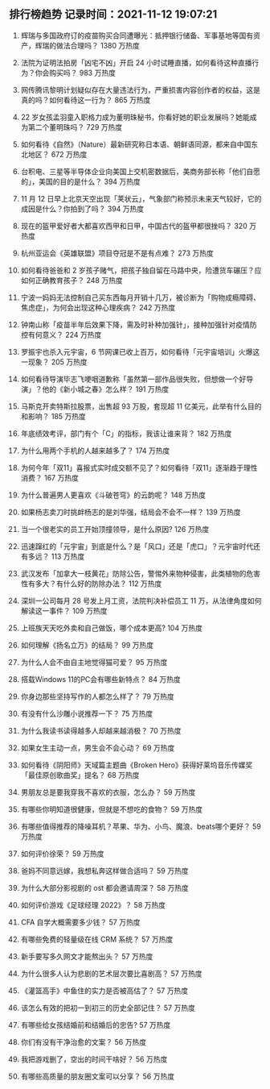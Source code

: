 
## 排行榜趋势 记录时间：2021-11-12 19:07:21
  
  1. 辉瑞与多国政府订的疫苗购买合同遭曝光：抵押银行储备、军事基地等国有资产，辉瑞的做法合理吗？ 1380 万热度
    
  2. 法院为证明法拍房「凶宅不凶」开启 24 小时试睡直播，如何看待这种直播行为？你会购买吗？ 983 万热度
    
  3. 网传腾讯黎明计划疑似存在大量违法行为，严重损害内容创作者的权益，这是真的吗？如何看待这一行为？ 865 万热度
    
  4. 22 岁女孩孟羽童入职格力成为董明珠秘书，你看好她的职业发展吗？她能成为第二个董明珠吗？ 729 万热度
    
  5. 如何看待《自然》（Nature）最新研究称日本语、朝鲜语同源，都来自中国东北地区？ 672 万热度
    
  6. 台积电、三星等半导体企业向美国上交机密数据后，美商务部长称「他们自愿的」，美国的目的是什么？ 394 万热度
    
  7. 11 月 12 日早上北京天空出现「荚状云」，气象部门称预示未来天气较好，它的成因是什么？你拍到了吗？ 394 万热度
    
  8. 现在的盔甲爱好者大都喜欢西甲和日甲，中国古代的盔甲都很挫吗？ 320 万热度
    
  9. 杭州亚运会《英雄联盟》项目夺冠是不是有点难？ 273 万热度
    
  10. 如何看待爸爸和 2 岁孩子赌气，把孩子独自留在马路中央，险遭货车碾压？应如何正确教育孩子？ 248 万热度
    
  11. 宁波一妈妈无法控制自己买东西每月开销十几万，被诊断为「购物成瘾障碍、焦虑症」，为何会出现这种心理疾病？ 242 万热度
    
  12. 钟南山称「疫苗半年后效果下降，需及时补种加强针」，接种加强针对疫情防控有何意义？ 224 万热度
    
  13. 罗振宇也杀入元宇宙，6 节网课已收上百万，如何看待「元宇宙培训」火爆这一现象？ 205 万热度
    
  14. 如何看待导演毕志飞哽咽道歉称「虽然第一部作品很失败，但想做一个好导演」？他的《新小城之春》怎么样？ 191 万热度
    
  15. 马斯克开卖特斯拉股票，出售超 93 万股，套现超 11 亿美元，此举有什么目的和影响？ 185 万热度
    
  16. 年底绩效考评，部门有个「C」的指标，我该让谁来背？ 182 万热度
    
  17. 为什么用两个手机的人越来越多了？ 174 万热度
    
  18. 为何今年「双11」喜报式实时成交额不见了？如何看待「双11」逐渐趋于理性消费？ 167 万热度
    
  19. 为什么普遍男人更喜欢《斗破苍穹》的云韵呢？ 148 万热度
    
  20. 如果杨志卖刀时挑衅杨志的是刘华强，结局会不会不一样？ 139 万热度
    
  21. 当一个很老实的员工开始顶撞领导，是什么原因? 126 万热度
    
  22. 迅速蹿红的「元宇宙」到底是什么？是「风口」还是「虎口」？元宇宙时代还有多远？ 113 万热度
    
  23. 武汉发布「加拿大一枝黄花」防除公告，警惕外来物种侵害，此类植物的危害性有多大？有什么好的防除办法？ 112 万热度
    
  24. 深圳一公司每月 28 号发上月工资，法院判决补偿员工 11 万，从法律角度如何解读这一事件？ 109 万热度
    
  25. 上班族天天吃外卖和自己做饭，哪个成本更高? 104 万热度
    
  26. 如何理解《扬名立万》的结局？ 99 万热度
    
  27. 为什么人会不由自主地觉得猫可爱？ 95 万热度
    
  28. 搭载Windows 11的PC会有哪些新特点？ 84 万热度
    
  29. 你身边那些坚持写作的人都怎么样了？ 79 万热度
    
  30. 有没有什么沙雕小说推荐一下？ 75 万热度
    
  31. 为什么我读书读得越多人却越来越消极？ 70 万热度
    
  32. 如果女生主动一点，男生会不会心动？ 69 万热度
    
  33. 如何看待《阴阳师》天域篇主题曲《Broken Hero》获得好莱坞音乐传媒奖「最佳原创歌曲奖」提名？ 68 万热度
    
  34. 男朋友总是要我穿我不喜欢的衣服，怎么办？ 59 万热度
    
  35. 有哪些你明知道很健康，但就是不想吃的食物？ 59 万热度
    
  36. 有哪些值得推荐的降噪耳机？苹果、华为、小鸟、魔浪、beats哪个更好？ 59 万热度
    
  37. 如何评价徐荣？ 59 万热度
    
  38. 爸妈不同意远嫁，我想私奔这样做合适吗？ 59 万热度
    
  39. 为什么大部分影视剧的 ost 都会邀请周深？ 58 万热度
    
  40. 如何评价游戏《足球经理 2022》？ 58 万热度
    
  41. CFA 自学大概需要多少钱？ 57 万热度
    
  42. 有哪些免费的轻量级在线 CRM 系统？ 57 万热度
    
  43. 新手要写多久网文才能熬出头？ 57 万热度
    
  44. 为什么很多人认为悲剧的艺术层次要比喜剧高？ 57 万热度
    
  45. 《灌篮高手》中鱼住的实力是否被高估了？ 57 万热度
    
  46. 该怎么有效的把初一到初三的历史全部记住？ 57 万热度
    
  47. 有哪些给女孩结婚前和结婚后的忠告? 57 万热度
    
  48. 你们有没有干净治愈的文案？ 56 万热度
    
  49. 我把游戏删了，空出的时间干啥好？ 56 万热度
    
  50. 有哪些高质量的朋友圈文案可以分享？ 56 万热度
    